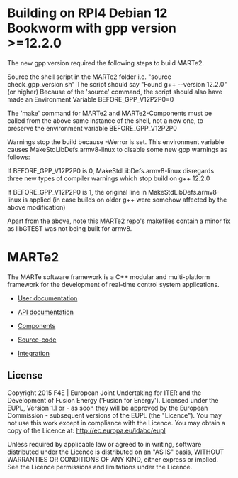 # Building on RPI4 Debian 12 Bookworm with gpp version >=12.2.0

The new gpp version required the following steps to build MARTe2.

Source the shell script in the MARTe2 folder i.e. "source check_gpp_version.sh"
The script should say "Found g++ --version 12.2.0" (or higher)
Because of the 'source' command, the script should also have made an Environment Variable BEFORE_GPP_V12P2P0=0

The 'make' command for MARTe2 and MARTe2-Components must be called from the above same instance of the shell, not a new one, to preserve the environment variable BEFORE_GPP_V12P2P0

Warnings stop the build because -Werror is set. This environment variable causes MakeStdLibDefs.armv8-linux to disable some new gpp warnings as follows:

If BEFORE_GPP_V12P2P0 is 0, MakeStdLibDefs.armv8-linux disregards three new types of compiler warnings which stop build
on g++ 12.2.0 

If BEFORE_GPP_V12P2P0 is 1, the original line in MakeStdLibDefs.armv8-linux is applied (in case builds on older g++ were somehow affected by the above modification)

Apart from the above, note this MARTe2 repo's makefiles contain a minor fix as libGTEST was not being built for armv8. 


# MARTe2

The MARTe software framework is a C++ modular and multi-platform framework for the development of real-time control system applications. 

- [User documentation](https://vcis.f4e.europa.eu/marte2-docs/master/html/)
- [API documentation](https://vcis-jenkins.f4e.europa.eu/job/MARTe2-docs-master/doxygen/annotated.html)
- [Components](https://vcis-gitlab.f4e.europa.eu/aneto/MARTe2-components) 

- [Source-code](https://vcis-gitlab.f4e.europa.eu/aneto/MARTe2)
- [Integration](https://vcis-jenkins.f4e.europa.eu/job/MARTe2)

## License

Copyright 2015 F4E | European Joint Undertaking for ITER and the Development of Fusion Energy ('Fusion for Energy').
Licensed under the EUPL, Version 1.1 or - as soon they will be approved by the European Commission - subsequent versions of the EUPL (the "Licence"). You may not use this work except in compliance with the Licence. You may obtain a copy of the Licence at: http://ec.europa.eu/idabc/eupl

Unless required by applicable law or agreed to in writing, software distributed under the Licence is distributed on an "AS IS" basis, WITHOUT WARRANTIES OR CONDITIONS OF ANY KIND, either express or implied. See the Licence permissions and limitations under the Licence.

